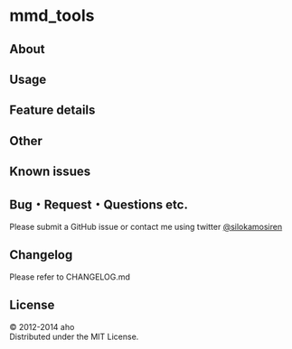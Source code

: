 mmd_tools
===========

About
----

Usage
---------

Feature details
-------------------------------

Other
------

Known issues
----------

Bug・Request・Questions etc.
------------------
Please submit a GitHub issue or contact me using twitter 
[@silokamosiren](https://twitter.com/silokamosiren)


Changelog
--------
Please refer to CHANGELOG.md


License
----------
&copy; 2012-2014 aho  
Distributed under the MIT License.  
